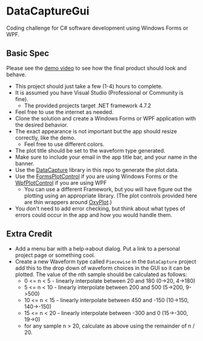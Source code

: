 # DataCaptureGui

Coding challenge for C# software development using Windows Forms or WPF.

## Basic Spec

Please see the [demo video](DataCaptureGuiDemo.mp4) to see how the final product should look and behave.

* This project should just take a few (1-4) hours to complete.
* It is assumed you have Visual Studio (Professional or Community is fine).
    * The provided projects target .NET framework 4.7.2 
* Feel free to use the internet as needed.
* Clone the solution and create a Windows Forms or WPF application with the desired behavior. 
* The exact appearance is not important but the app should resize correctly, like the demo.
    * Feel free to use different colors.
* The plot title should be set to the waveform type generated.
* Make sure to include your email in the app title bar, and your name in the banner.
* Use the [DataCapture](DataCapture/Readme.md) library in this repo to generate the plot data.
* Use the [FormsPlotControl](FormsPlotControl/Readme.md) if you are using Windows Forms or the [WpfPlotControl](WpfPlotControl/readme.md) if you are using WPF
    * You can use a different Framework, but you will have figure out the plotting using an appropriate library. (The plot controls provided here are thin wrappers around [OxyPlot](https://oxyplot.readthedocs.io/).)
* You don't need to add error checking, but think about what types of errors could occur in the app and how you would handle them.

## Extra Credit
* Add a menu bar with a help->about dialog. Put a link to a personal project page or something cool.
* Create a new Waveform type called `Piecewise` in the `DataCapture` project add this to the drop down 
of waveform choices in the GUI so it can be plotted. The value of the nth sample should be calculated as
follows:
    * 0 <= n < 5 - linearly interpolate between 20 and 180 (0->20, 4->180)
    * 5 <= n < 10 - linearly interpolate between 200 and 500 (5->200, 9->500)
    * 10 <= n < 15 - linearly interpolate between 450 and -150 (10->150, 140->-150)
    * 15 <= n < 20 - linearly interpolate between -300 and 0 (15->-300, 19->0)
    * for any sample n > 20, calculate as above using the remainder of n / 20.
